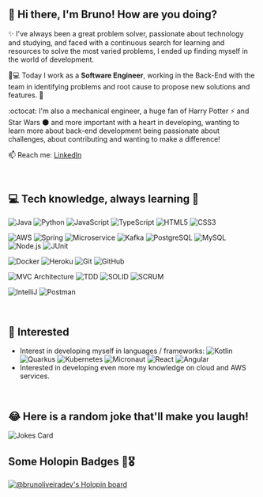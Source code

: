 ## 👾 Hi there, I'm Bruno! How are you doing?



✨ I've always been a great problem solver, passionate about technology and studying, and faced with a continuous search for learning and resources to solve the most varied problems, I ended up finding myself in the world of development. 

🧑💻 Today I work as a **Software Engineer**, working in the Back-End with the team in identifying problems and root cause to propose new solutions and features. :blue_heart:

:octocat:	 I'm also a mechanical engineer, a huge fan of Harry Potter ⚡️ and Star Wars 🌑 and more important with a heart in developing, wanting to learn more about back-end development being passionate about challenges, about contributing and wanting to make a difference!

📫 Reach me: [LinkedIn](https://www.linkedin.com/in/brunoliveiradev/)

<br>


## **💻 Tech knowledge, always learning** 🧠

![Java](https://img.shields.io/badge/-Java-000?&logo=Java&logoColor=007396)
![Python](https://img.shields.io/badge/-Python-000?&logo=Python)
![JavaScript](https://img.shields.io/badge/-JavaScript-000?&logo=JavaScript)
![TypeScript](https://img.shields.io/badge/-TypeScript-000?&logo=TypeScript)
![HTML5](https://img.shields.io/badge/-HTML-000?logo=HTML5)
![CSS3](https://img.shields.io/badge/-CSS-000?logo=CSS3&logoColor=blue)


![AWS](https://img.shields.io/badge/-AWS-000?&logo=Amazon-AWS&logoColor=F90)
![Spring](https://img.shields.io/badge/-Spring-000?&logo=Spring)
![Microservice](https://img.shields.io/badge/-Microservices-000?&logo=google-cloud&logoColor=white)
![Kafka](https://img.shields.io/badge/-Kafka-000?&logo=apache-kafka)
![PostgreSQL](https://img.shields.io/badge/-PostgreSQL-000?logo=postgresql)
![MySQL](https://img.shields.io/badge/-MySQL-000?logo=MySQL)
![Node.js](https://img.shields.io/badge/-Node.js-000?&logo=node.js)
![JUnit](https://img.shields.io/badge/JUnit-000?logo=cachet&logoColor=%20-%2325A162.svg)

![Docker](https://img.shields.io/badge/-Docker-000?&logo=Docker)
![Heroku](https://img.shields.io/badge/-Heroku-000?logo=heroku&logoColor=purple)
![Git](https://img.shields.io/badge/-GIT-000?&logo=Git)
![GitHub](https://img.shields.io/badge/-GITHUB-000?&logo=Github)


![MVC Architecture](https://img.shields.io/badge/-MVC-000?&logo=MVC)
![TDD](https://img.shields.io/badge/-TDD-000?&logo=TDD)
![SOLID](https://img.shields.io/badge/-SOLID-000?&logo=SOLID)
![SCRUM](https://img.shields.io/badge/-SCRUM-000?&logo=SCRUM)
 
![IntelliJ](https://img.shields.io/badge/-IntelliJ-000?&logo=intellijidea&logoColor=darkwhite)
![Postman](https://img.shields.io/badge/-Postman-000?&logo=Postman)



<br>

## 🚀 Interested

* Interest in developing myself in languages / frameworks: 
![Kotlin](https://img.shields.io/badge/-Kotlin-000?&logo=Kotlin)
![Quarkus](https://img.shields.io/badge/-Quarkus-000?&logo=Quarkus)
![Kubernetes](https://img.shields.io/badge/-Kubernetes-000?&logo=Kubernetes)
![Micronaut](https://img.shields.io/badge/-Micronaut-000?&logo=Micronaut)
![React](https://img.shields.io/badge/-React-000?&logo=React)
![Angular](https://img.shields.io/badge/-Angular-000?&logo=Angular&logoColor=red)
* Interested in developing even more my knowledge on cloud and AWS services.


<br>

## 😂 Here is a random joke that'll make you laugh!
![Jokes Card](https://readme-jokes.vercel.app/api)


## Some Holopin Badges 🦖🎖
[![@brunoliveiradev's Holopin board](https://holopin.io/api/user/board?user=brunoliveiradev)](https://holopin.io/@brunoliveiradev)


<!---
brunoliveiradev/brunoliveiradev is a ✨ special ✨ repository because its `README.md` (this file) appears on your GitHub profile.
You can click the Preview link to take a look at your changes.
--->
